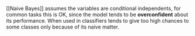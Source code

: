 [[Naive Bayes]] assumes the variables are conditional independents, for common tasks this is OK, since the model tends to be **overconfident** about its performance. When used in classifiers tends to give too high chances to some classes only because of its naive matter.